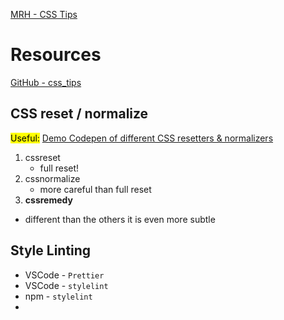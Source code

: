 [MRH - CSS Tips](https://www.linkedin.com/learning/css-tips)

# Resources
[GitHub - css_tips](https://github.com/LinkedInLearning/css_tips_2890133)

## CSS reset / normalize

<mark>Useful:</mark>
[Demo Codepen of different CSS resetters & normalizers](https://codepen.io/chriscoyier/pen/JpLzjd)

1. cssreset
   - full reset! 
2. cssnormalize
   - more careful than full reset 
3. **cssremedy**
  - different than the others it is even more subtle

## Style Linting
- VSCode - `Prettier`
- VSCode - `stylelint`
- npm - `stylelint`
- 